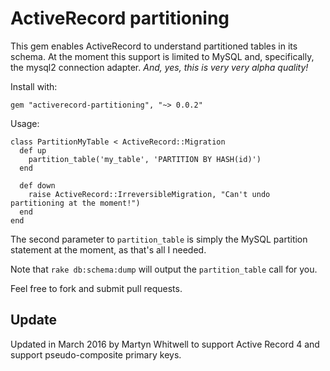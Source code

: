# ActiveRecord partitioning
This gem enables ActiveRecord to understand partitioned tables in its schema.  At the moment this support is limited to MySQL and,
specifically, the mysql2 connection adapter.  *And, yes, this is very very alpha quality!*

Install with:

    gem "activerecord-partitioning", "~> 0.0.2"

Usage:

    class PartitionMyTable < ActiveRecord::Migration
      def up
        partition_table('my_table', 'PARTITION BY HASH(id)')
      end

      def down
        raise ActiveRecord::IrreversibleMigration, "Can't undo partitioning at the moment!")
      end
    end

The second parameter to `partition_table` is simply the MySQL partition statement at the moment, as that's all I needed.

Note that `rake db:schema:dump` will output the `partition_table` call for you.

Feel free to fork and submit pull requests.

## Update
Updated in March 2016 by Martyn Whitwell to support Active Record 4 and support pseudo-composite primary keys.